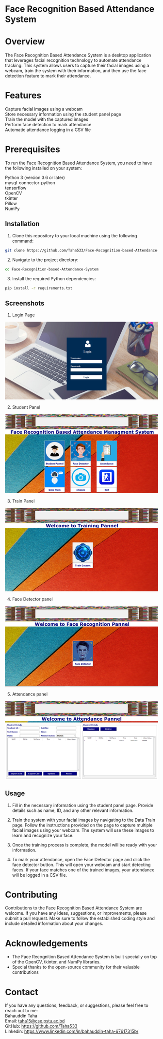 
# Face Recognition Based Attendance System

# Overview
The Face Recognition Based Attendance System is a desktop application that leverages facial recognition technology to automate attendance tracking. This system allows users to capture their facial images using a webcam, train the system with their information, and then use the face detection feature to mark their attendance.

# Features
Capture facial images using a webcam\
Store necessary information using the student panel page\
Train the model with the captured images\
Perform face detection to mark attendance\
Automatic attendance logging in a CSV file

# Prerequisites
To run the Face Recognition Based Attendance System, you need to have the following installed on your system:

Python 3 (version 3.6 or later)\
mysql-connector-python\
tensorflow\
OpenCV\
tkinter\
Pillow\
NumPy 







## Installation

1. Clone this repository to your local machine using the following command:

```bash
git clone https://github.com/Taha533/Face-Recognition-based-Attendance-System.git
```
2. Navigate to the project directory:

```bash
cd Face-Recognition-based-Attendance-System
```
3. Install the required Python dependencies:

```bash
pip install -r requirements.txt
```

## Screenshots

1. Login Page

![image](https://github.com/Taha533/Face-Recognition-based-Attendance-System/blob/main/Images_GUI/Login%20Page.PNG)

2. Student Panel

![image](https://github.com/Taha533/Face-Recognition-based-Attendance-System/blob/main/Images_GUI/main_page.PNG)

3. Train Panel

![image](https://github.com/Taha533/Face-Recognition-based-Attendance-System/blob/main/Images_GUI/train_pannel.PNG)

4. Face Detector panel

![image](https://github.com/Taha533/Face-Recognition-based-Attendance-System/blob/main/Images_GUI/face_detector.PNG)

5. Attendance panel

![image](https://github.com/Taha533/Face-Recognition-based-Attendance-System/blob/main/Images_GUI/attendance_pannel.PNG)

    
## Usage

1. Fill in the necessary information using the student panel page. Provide details such as name, ID, and any other relevant information.

2. Train the system with your facial images by navigating to the Data Train page. Follow the instructions provided on the page to capture multiple facial images using your webcam. The system will use these images to learn and recognize your face.

3. Once the training process is complete, the model will be ready with your information.

4. To mark your attendance, open the Face Detector page and click the face detector button. This will open your webcam and start detecting faces. If your face matches one of the trained images, your attendance will be logged in a CSV file.

# Contributing
Contributions to the Face Recognition Based Attendance System are welcome. If you have any ideas, suggestions, or improvements, please submit a pull request. Make sure to follow the established coding style and include detailed information about your changes.

# Acknowledgements
- The Face Recognition Based Attendance System is built specially on top of the OpenCV, tkinter, and NumPy libraries.
- Special thanks to the open-source community for their valuable contributions

# Contact
If you have any questions, feedback, or suggestions, please feel free to reach out to me:\
Bahauddin Taha\
Email: taha15@cse.pstu.ac.bd\
GitHub: https://github.com/Taha533 \
Linkedin: https://www.linkedin.com/in/bahauddin-taha-67617315b/



